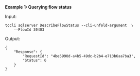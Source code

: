 **Example 1: Querying flow status**



Input: 

```
tccli sqlserver DescribeFlowStatus --cli-unfold-argument  \
    --FlowId 30403
```

Output: 
```
{
    "Response": {
        "RequestId": "4be5990d-a4b5-49dc-b2b4-e713b6aa7ba3",
        "Status": 0
    }
}
```

